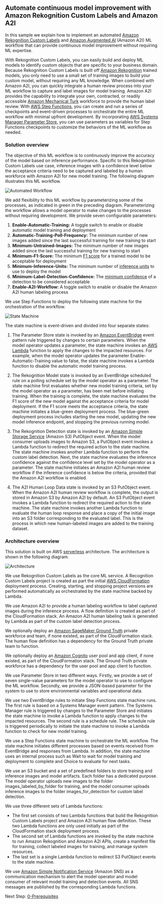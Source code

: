 ## Automate continuous model improvement with Amazon Rekognition Custom Labels and Amazon A2I

In this sample we explain how to implement an automated [Amazon Rekognition Custom Labels](https://aws.amazon.com/rekognition/custom-labels-features/) and [Amazon Augmented AI](https://aws.amazon.com/augmented-ai/) (Amazon A2I) ML workflow that can provide continuous model improvement without requiring ML expertise.

With Rekognition Custom Labels, you can easily build and deploy ML models to identify custom objects that are specific to your business domain. Because Rekognition Custom Labels is built off [Amazon Rekognition](https://aws.amazon.com/rekognition/) trained models, you only need to use a small set of training images to build your custom model, without requiring any ML knowledge. When combined with Amazon A2I, you can quickly integrate a human review process into your ML workflow to capture and label images for model training. Amazon A2I provides the capability to integrate your own, contracted, or readily accessible [Amazon Mechanical Turk](https://www.mturk.com/) workforce to provide the human label review. With [AWS Step Functions](https://aws.amazon.com/step-functions/), you can create and run a series of checkpoints and event-driven processes to orchestrate the entire ML workflow with minimal upfront development. By incorporating [AWS Systems Manager Parameter Store](https://docs.aws.amazon.com/systems-manager/latest/userguide/systems-manager-parameter-store.html), you can use parameters as variables for Step Functions checkpoints to customize the behaviors of the ML workflow as needed.

### Solution overview
The objective of this ML workflow is to continuously improve the accuracy of the model based on inference performance. Specific to this Rekognition Custom Labels use case, inference images with a confidence level below the acceptance criteria need to be captured and labeled by a human workforce with Amazon A2I for new model training. The following diagram illustrates this ML workflow.

![Automated Workflow](./assets/automated_workflow.png)

We add flexibility to this ML workflow by parameterizing some of the processes, as indicated in green in the preceding diagram. Parameterizing the workflow allows a model operator to make changes to the processes without requiring development. We provide seven configurable parameters:

1. **Enable-Automatic-Training:** A toggle switch to enable or disable automatic model training and deployment
2. **Automatic-Training-Poll-Frequency:** The minimum number of new images added since the last successful training for new training to start
3. **Minimum-Untrained-Images:** The minimum number of new images added since the last successful training for new training to start
4. **Minimum-F1-Score:** The minimum [F1 score](https://docs.aws.amazon.com/rekognition/latest/customlabels-dg/gs-step-evaluate-model.html) for a trained model to be acceptable for deployment
5. **Minimum-Inference-Units:** The minimum number of [inference units](https://docs.aws.amazon.com/rekognition/latest/customlabels-dg/rm-run-model.html) to use to deploy the model
6. **Minimum-Label-Detection-Confidence:** The [minimum confidence](https://docs.aws.amazon.com/rekognition/latest/customlabels-dg/detecting-custom-labels.html) of a detection to be considered acceptable
7. **Enable-A2I-Workflow:** A toggle switch to enable or disable the Amazon A2I human labeling process

We use Step Functions to deploy the following state machine for the orchestration of the workflow.

![State Machine](./assets/state_machine.png)

The state machine is event-driven and divided into four separate states:

1. The Parameter Store state is invoked by an [Amazon EventBridge](https://aws.amazon.com/eventbridge/) event pattern rule triggered by changes to certain parameters. When the model operator updates a parameter, the state machine invokes an [AWS Lambda](https://aws.amazon.com/lambda/) function to apply the changes to the impacted resources. For example, when the model operator updates the parameter Enable-Automatic-Training value to false, the state machine invokes a Lambda function to disable the automatic model training process.

2. The Rekognition Model state is invoked by an EventBridge scheduled rule on a polling schedule set by the model operator as a parameter. The state machine first evaluates whether new model training criteria, set by the model operator as a parameter, has been met before initiating training. When the training is complete, the state machine evaluates the F1 score of the new model against the acceptance criteria for model deployment. If the F1 score meets the acceptance criteria, the state machine initiates a blue-green deployment process. The blue-green deployment process includes starting the new model, updating the new model inference endpoint, and stopping the previous running model.

3. The Rekognition Detection state is invoked by an [Amazon Simple Storage Service](https://aws.amazon.com/s3/) (Amazon S3) PutObject event. When the model consumer uploads images to Amazon S3, a PutObject event invokes a Lambda function to redirect the required action to the state machine. The state machine invokes another Lambda function to perform the custom label detection. Next, the state machine evaluates the inference confidence against the confidence level set by the model operator as a parameter. The state machine initiates an Amazon A2I human review workflow if the inference confidence is below the criteria, provided that the Amazon A2I workflow is enabled.

4. The A2I Human Loop Data state is invoked by an S3 PutObject event. When the Amazon A2I human review workflow is complete, the output is stored in Amazon S3 by Amazon A2I by default. An S3 PutObject event invokes a Lambda function to redirect the required action to the state machine. The state machine invokes another Lambda function to evaluate the human loop response and place a copy of the initial image into an S3 folder corresponding to the evaluated label. This is the process in which new human-labeled images are added to the training dataset.

### Architecture overview
This solution is built on AWS [serverless](https://aws.amazon.com/serverless/) architecture. The architecture is shown in the following diagram.

![Architecture](./assets/architecture.png)  

We use Rekognition Custom Labels as the core ML service. A Recognition Custom Labels project is created as part the initial [AWS CloudFormation](https://aws.amazon.com/cloudformation/) deployment process. Creating, starting, and stopping project versions are performed automatically as orchestrated by the state machine backed by Lambda.

We use Amazon A2I to provide a human labeling workflow to label captured images during the inference process. A flow definition is created as part of the CloudFormation stack. An Amazon A2I human labeling task is generated by Lambda as part of the custom label detection process.

We optionally deploy an [Amazon SageMaker Ground Truth](https://aws.amazon.com/sagemaker/groundtruth/) private workforce and team, if none existed, as part of the CloudFormation stack. The human flow definition has a dependency for the Ground Truth private team to function.

We optionally deploy an [Amazon Cognito](https://aws.amazon.com/cognito/) user pool and app client, if none existed, as part of the CloudFormation stack. The Ground Truth private workforce has a dependency for the user pool and app client to function.

We use Parameter Store in two different ways. Firstly, we provide a set of seven single-value parameters for the model operator to use to configure the ML workflow. Secondly, we provide a JSON-based parameter for the system to use to store environmental variables and operational data.

We use two EventBridge rules to initiate Step Functions state machine runs. The first rule is based on a Systems Manager event pattern. The Systems Manager rule is triggered by changes to the Parameter Store and initiates the state machine to invoke a Lambda function to apply changes to the impacted resources. The second rule is a schedule rule. The schedule rule is triggered periodically to initiate the state machine to invoke a Lambda function to check for new model training.

We use a Step Functions state machine to orchestrate the ML workflow. The state machine initiates different processes based on events received from EventBridge and responses from Lambda. In addition, the state machine uses an internal process such as Wait to wait for model training and deployment to complete and Choice to evaluate for next tasks.

We use an S3 bucket and a set of predefined folders to store training and inference images and model artifacts. Each folder has a dedicated purpose. The model operator uploads new images to the folder images_labeled_by_folder for training, and the model consumer uploads inference images to the folder images_for_detection for custom label detection.

We use three different sets of Lambda functions:

- The first set consists of two Lambda functions that build the Rekognition Custom Labels project and Amazon A2I human flow definition. These two Lambda functions are only used initially as part of the CloudFormation stack deployment process.
- The second set of Lambda functions are invoked by the state machine to run Amazon Rekognition and Amazon A2I APIs, create a manifest file for training, collect labeled images for training, and manage system resources.
- The last set is a single Lambda function to redirect S3 PutObject events to the state machine.

We use [Amazon Simple Notification Service](https://aws.amazon.com/sns/) (Amazon SNS) as a communication mechanism to alert the model operator and model consumer of relevant model training and detection events. All SNS messages are published by the corresponding Lambda functions.

Next Step: [0-Prerequisites](./0-Prerequisites/)

